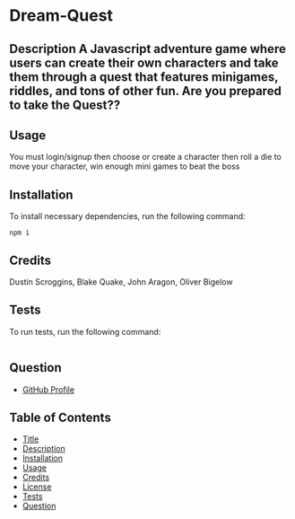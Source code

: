 # Dream-Quest
## Description A Javascript adventure game where users can create their own characters and take them through a quest that features minigames, riddles, and tons of other fun. Are you prepared to take the Quest??

## Usage
You must login/signup then choose or create a character then roll a die to move your character, win enough mini games to beat the boss
## Installation
 To install necessary dependencies, run the following command:
```
npm i
```
## Credits
Dustin Scroggins, Blake Quake, John Aragon, Oliver Bigelow
## Tests
To run tests, run the following command:
```npm test
```
## Question
 * [GitHub Profile](https://github.com/Blakequake)
## Table of Contents 
 * [Title](#dream-quest)
 * [Description](#Description)
 * [Installation](#Installation)
 * [Usage](#Usage)
 * [Credits](#Credits)
 * [License](#License)
 * [Tests](#Tests)
 * [Question](#Question)

